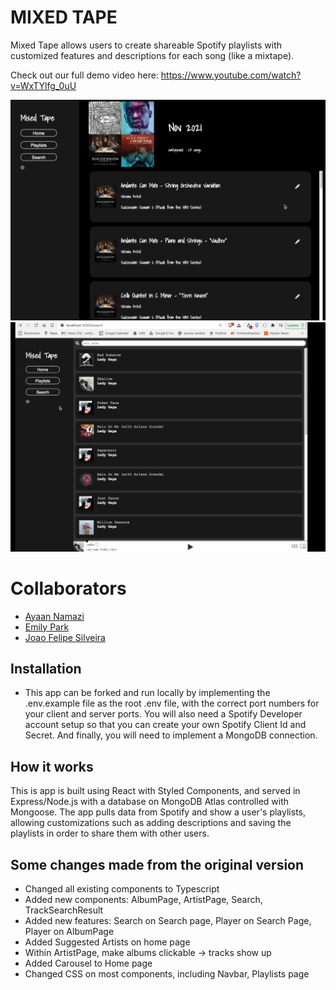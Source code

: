 # MIXED TAPE
Mixed Tape allows users to create shareable Spotify playlists with customized features and descriptions for each song (like a mixtape).

Check out our full demo video here: https://www.youtube.com/watch?v=WxTYlfg_0uU 

![screenshot](https://github.com/ehp2021/mixed-tape-react/blob/main/screenshot1.png)
![screenshot](https://github.com/ehp2021/mixed-tape-react/blob/main/screenshot2.png)

# Collaborators
- [Ayaan Namazi](https://github.com/namaziay)
- [Emily Park](https://github.com/ehp2021)
- [Joao Felipe Silveira](https://github.com/accessjoao)

## Installation

- This app can be forked and run locally by implementing the .env.example file as the root .env file, with the correct port numbers for your client and server ports. You will also need a Spotify Developer account setup so that you can create your own Spotify Client Id and Secret. And finally, you will need to implement a MongoDB connection.

## How it works

This is app is built using React with Styled Components, and served in Express/Node.js with a database on MongoDB Atlas controlled with Mongoose.  The app pulls data from Spotify and show a user's playlists, allowing customizations such as adding descriptions and saving the playlists in order to share them with other users.

## Some changes made from the original version

- Changed all existing components to Typescript
- Added new components: AlbumPage, ArtistPage, Search, TrackSearchResult
- Added new features: Search on Search page, Player on Search Page, Player on AlbumPage
- Added Suggested Artists on home page
- Within ArtistPage, make albums clickable -> tracks show up
- Added Carousel to Home page
- Changed CSS on most components, including Navbar, Playlists page
